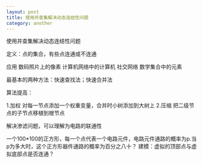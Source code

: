 ```yaml
---
layout: post
title: 使用并查集解决动态连结性问题
category: another
---
```


使用并查集解决动态连结性问题

定义：点的集合，有些点连通或不连通

应用
数码照片上的像素
计算机网络中的计算机
社交网络
数学集合中的元素

最基本的两种方法：快速查找法；快速合并法

算法提高：

1.加权
    对每一节点添加一个权重变量，合并时小树添加到大树上
2.压缩
    把二级节点的子节点移植到根节点
    
解决渗滤问题，可以理解为电路的联通性

  一个100*100的正方形，每一个点代表一个电路元件，电路元件通路的概率为p.当p为多大时，这个正方形器件通路的概率为百分之八十？
 建模：虚拟的顶部点与虚拟底部点是否连通？